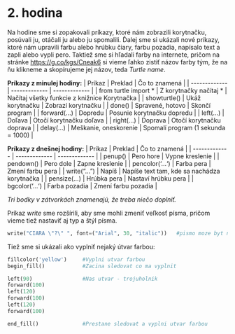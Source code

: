 # 2. hodina

Na hodine sme si zopakovali príkazy, ktoré nám zobrazili korytnačku, posúvali ju, otáčali ju alebo ju spomalili. Ďalej sme si ukázali nové príkazy, ktoré nám upravili
farbu alebo hrúbku čiary, farbu pozadia, napísalo text a zapli alebo vypli pero. Taktiež sme si hľadali farby na internete, pričom na stránke https://g.co/kgs/Cneak6
si vieme ľahko zistiť názov farby tým, že na ňu klikneme a skopírujeme jej názov, teda *Turtle name*.

**Príkazy z minulej hodiny:**
| Príkaz  | Preklad | Čo to znamená |
| ------------- | ------------- | ------------- |
| from turtle import *  | Z korytnačky načítaj *  | Načítaj všetky funkcie z knižnice Korytnačka |
| showturtle()  | Ukáž korytnačku  | Zobrazí korytnačku |
| done()  | Spravené, hotovo  | Skončí program |
| forward(...)  | Dopredu  | Posunie korytnačku dopredu |
| left(...)  | Doľava  | Otočí korytnačku doľava |
| right(...)  | Doprava  | Otočí korytnačku doprava |
| delay(...)  | Meškanie, oneskorenie  | Spomalí program (1 sekunda = 1000) |

**Príkazy z dnešnej hodiny:**
| Príkaz  | Preklad | Čo to znamená |
| ------------- | ------------- | ------------- |
| penup()  | Pero hore  | Vypne kreslenie |
| pendown()  | Pero dole  | Zapne kreslenie |
| pencolor(‘...‘)  | Farba pera  | Zmení farbu pera |
| write(“…”)  | Napíš  |	Napíše text tam, kde sa nachádza korytnačka |
| pensize(...)  | Hrúbka pera  | Nastaví hrúbku pera |
| bgcolor(‘...‘)  | Farba pozadia  | Zmení farbu pozadia |

*Tri bodky v zátvorkách znamenajú, že treba niečo doplniť.*

Príkaz *write* sme rozšírili, aby sme mohli zmeniť veľkosť písma, pričom vieme tiež nastaviť aj typ a štýl písma.
```python
write("CIARA \"?\" ", font=("Arial", 30, "italic"))   #pismo moze byt normal, bold, italic
```

Tiež sme si ukázali ako vyplniť nejaký útvar farbou:
```python
fillcolor('yellow')     #Vyplni utvar farbou
begin_fill()            #Zacina sledovat co ma vyplnit

left(90)                #Nas utvar - trojuholnik
forward(100)
left(120)
forward(100)
left(120)
forward(100)

end_fill()              #Prestane sledovat a vyplni utvar farbou 

```

